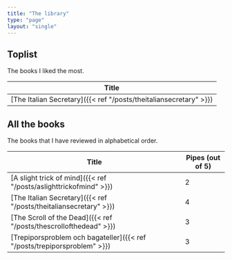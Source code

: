 ```yaml
---
title: "The library"
type: "page"
layout: "single"
---
```


## Toplist
The books I liked the most.

| Title |
| ----------- | 
| [The Italian Secretary]({{< ref "/posts/theitaliansecretary" >}}) |

## All the books
The books that I have reviewed in alphabetical order. 

| Title | Pipes (out of 5) |
| ----------- | ----------- | 
| [A slight trick of mind]({{< ref "/posts/aslighttrickofmind" >}}) | 2 |
| [The Italian Secretary]({{< ref "/posts/theitaliansecretary" >}}) | 4 |
| [The Scroll of the Dead]({{< ref "/posts/thescrollofthedead" >}}) | 3 |
| [Trepiporsproblem och bagateller]({{< ref "/posts/trepiporsproblem" >}}) | 3 |